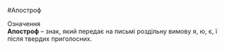 #Апостроф

<div class="eoz-wrap">
<span class="eoz">Означення</span>
<div class="eoz-text">
<strong>Апостроф</strong> – знак, який передає на письмi роздiльну вимову я, ю, є, ї пiсля твердих приголосних.
</div>
</div>